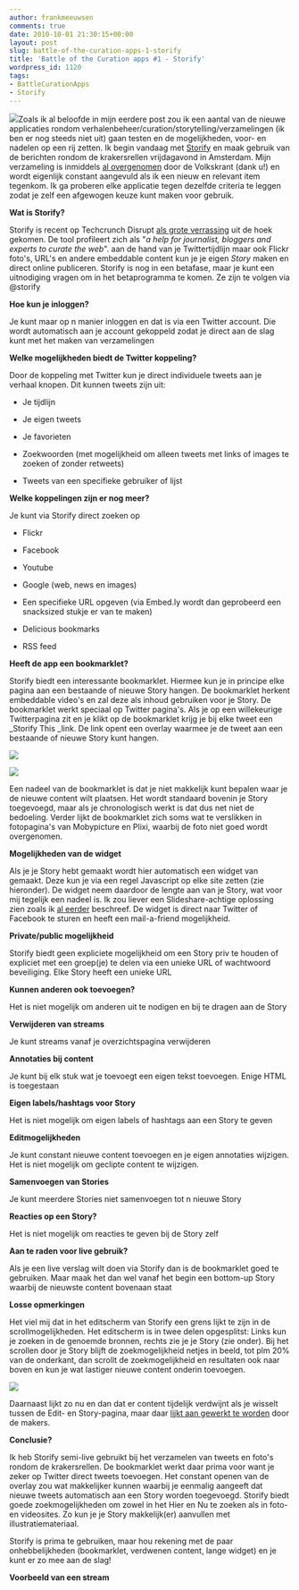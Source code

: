 ```yaml
---
author: frankmeeuwsen
comments: true
date: 2010-10-01 21:30:15+00:00
layout: post
slug: battle-of-the-curation-apps-1-storify
title: 'Battle of the Curation apps #1 - Storify'
wordpress_id: 1120
tags:
- BattleCurationApps
- Storify
---
```


![](../images/uploadimages/st-1.png)Zoals ik al beloofde in mijn eerdere post zou ik een aantal van de nieuwe applicaties rondom verhalenbeheer/curation/storytelling/verzamelingen (ik ben er nog steeds niet uit) gaan testen en de mogelijkheden, voor- en nadelen op een rij zetten. Ik begin vandaag met [Storify](http://www.storify.com) en maak gebruik van de berichten rondom de krakersrellen vrijdagavond in Amsterdam. Mijn verzameling is inmiddels [al overgenomen](http://www.volkskrant.nl/binnenland/article1425253.ece/Krakers_keren_zich_tegen_politie_in_Amsterdam) door de Volkskrant (dank u!) en wordt eigenlijk constant aangevuld als ik een nieuw en relevant item tegenkom. Ik ga proberen elke applicatie tegen dezelfde criteria te leggen zodat je zelf een afgewogen keuze kunt maken voor gebruik.


<!-- more -->

**Wat is Storify?**

Storify is recent op Techcrunch Disrupt [als grote verrassing](http://techcrunch.com/2010/09/27/storify/) uit de hoek gekomen. De tool profileert zich als "_a help for journalist, bloggers and experts to curate the web_". aan de hand van je Twittertijdlijn maar ook Flickr foto's, URL's en andere embeddable content kun je je eigen _Story_ maken en direct online publiceren. Storify is nog in een betafase, maar je kunt een uitnodiging vragen om in het betaprogramma te komen. Ze zijn te volgen via @storify

**Hoe kun je inloggen?**

Je kunt maar op n manier inloggen en dat is via een Twitter account. Die wordt automatisch aan je account gekoppeld zodat je direct aan de slag kunt met het maken van verzamelingen

**Welke mogelijkheden biedt de Twitter koppeling?**

Door de koppeling met Twitter kun je direct individuele tweets aan je verhaal knopen. Dit kunnen tweets zijn uit:



	
  * Je tijdlijn

	
  * Je eigen tweets

	
  * Je favorieten

	
  * Zoekwoorden (met mogelijkheid om alleen tweets met links of images te zoeken of zonder retweets)

	
  * Tweets van een specifieke gebruiker of lijst


**Welke koppelingen zijn er nog meer?**

Je kunt via Storify direct zoeken op



	
  * Flickr

	
  * Facebook

	
  * Youtube

	
  * Google (web, news en images)

	
  * Een specifieke URL opgeven (via Embed.ly wordt dan geprobeerd een snacksized stukje er van te maken)

	
  * Delicious bookmarks

	
  * RSS feed


**Heeft de app een bookmarklet?**

Storify biedt een interessante bookmarklet. Hiermee kun je in principe elke pagina aan een bestaande of nieuwe Story hangen. De bookmarklet herkent embeddable video's en zal deze als inhoud gebruiken voor je Story. De bookmarklet werkt speciaal op Twitter pagina's. Als je op een willekeurige Twitterpagina zit en je klikt op de bookmarklet krijg je bij elke tweet een _Storify This _link. De link opent een overlay waarmee je de tweet aan een bestaande of nieuwe Story kunt hangen.

![](../images/uploadimages/storify3.png)

![](../images/uploadimages/storify4.png)

Een nadeel van de bookmarklet is dat je niet makkelijk kunt bepalen waar je de nieuwe content wilt plaatsen. Het wordt standaard bovenin je Story toegevoegd, maar als je chronologisch werkt is dat dus net niet de bedoeling. Verder lijkt de bookmarklet zich soms wat te verslikken in fotopagina's van Mobypicture en Plixi, waarbij de foto niet goed wordt overgenomen.

**Mogelijkheden van de widget**

Als je je Story hebt gemaakt wordt hier automatisch een widget van gemaakt. Deze kun je via een regel Javascript op elke site zetten (zie hieronder). De widget neem daardoor de lengte aan van je Story, wat voor mij tegelijk een nadeel is. Ik zou liever een Slideshare-achtige oplossing zien zoals ik [al eerder](http://incredibleadventure.nl/2010/03/in-drie-stappen-naar-real-time-curators-graag/) beschreef. De widget is direct naar Twitter of Facebook te sturen en heeft een mail-a-friend mogelijkheid.

**Private/public mogelijkheid**

Storify biedt geen expliciete mogelijkheid om een Story priv te houden of expliciet met een groep(je) te delen via een unieke URL of wachtwoord beveiliging. Elke Story heeft een unieke URL

**Kunnen anderen ook toevoegen?**

Het is niet mogelijk om anderen uit te nodigen en bij te dragen aan de Story

**Verwijderen van streams**

Je kunt streams vanaf je overzichtspagina verwijderen

**Annotaties bij content**

Je kunt bij elk stuk wat je toevoegt een eigen tekst toevoegen. Enige HTML is toegestaan

**Eigen labels/hashtags voor Story**

Het is niet mogelijk om eigen labels of hashtags aan een Story te geven

**Editmogelijkheden**

Je kunt constant nieuwe content toevoegen en je eigen annotaties wijzigen. Het is niet mogelijk om geclipte content te wijzigen.

**Samenvoegen van Stories**

Je kunt meerdere Stories niet samenvoegen tot n nieuwe Story

**Reacties op een Story?**

Het is niet mogelijk om reacties te geven bij de Story zelf

**Aan te raden voor live gebruik?**

Als je een live verslag wilt doen via Storify dan is de bookmarklet goed te gebruiken. Maar maak het dan wel vanaf het begin een bottom-up Story waarbij de nieuwste content bovenaan staat

**Losse opmerkingen**

Het viel mij dat in het editscherm van Storify een grens lijkt te zijn in de scrollmogelijkheden. Het editscherm is in twee delen opgesplitst: Links kun je zoeken in de genoemde bronnen, rechts zie je je Story (zie onder). Bij het scrollen door je Story blijft de zoekmogelijkheid netjes in beeld, tot plm 20% van de onderkant, dan scrollt de zoekmogelijkheid en resultaten ook naar boven en kun je wat lastiger nieuwe content onderin toevoegen.

![](../images/uploadimages/storify1-e1285968109357.png)

Daarnaast lijkt zo nu en dan dat er content tijdelijk verdwijnt als je wisselt tussen de Edit- en Story-pagina, maar daar [lijkt aan gewerkt te worden](http://twitter.com/Storify/statuses/26115600377) door de makers.

**Conclusie?**

Ik heb Storify semi-live gebruikt bij het verzamelen van tweets en foto's rondom de krakersrellen. De bookmarklet werkt daar prima voor want je zeker op Twitter direct tweets toevoegen. Het constant openen van de overlay zou wat makkelijker kunnen waarbij je eenmalig aangeeft dat nieuwe tweets automatisch aan een Story worden toegevoegd. Storify biedt goede zoekmogelijkheden om zowel in het Hier en Nu te zoeken als in foto- en videosites. Zo kun je je Story makkelijk(er) aanvullen met illustratiemateriaal.

Storify is prima te gebruiken, maar hou rekening met de paar onhebbelijkheden (bookmarklet, verdwenen content, lange widget) en je kunt er zo mee aan de slag!

**Voorbeeld van een stream**


